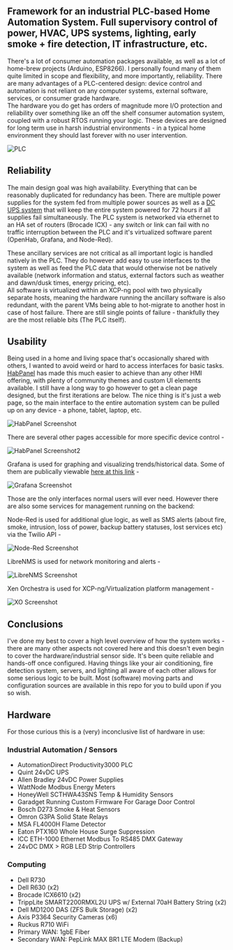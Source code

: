 ## Framework for an industrial PLC-based Home Automation System. Full supervisory control of power, HVAC, UPS systems, lighting, early smoke + fire detection, IT infrastructure, etc. 
There's a lot of consumer automation packages available, as well as a lot of home-brew projects (Arduino, ESP8266). I personally found many of them quite limited in scope and flexibility, and more importantly, reliability. There are many advantages of a PLC-centered design: device control and automation is not reliant on any computer systems, external software, services, or consumer grade hardware.  
The hardware you do get has orders of magnitude more I/O protection and reliability over something like an off the shelf consumer automation system, coupled with a robust RTOS running your logic. These devices are designed for long term use in harsh industrial environments - in a typical home environment they should last forever with no user intervention.

![PLC](https://i.imgur.com/5P6aPBs.jpg)

## Reliability	
The main design goal was high availability. Everything that can be reasonably duplicated for redundancy has been. There are multiple power supplies for the system fed from multiple power sources as well as a [DC UPS system](https://www.phoenixcontact.com/online/portal/us/?uri=pxc-oc-itemdetail:pid=2320238) that will keep the entire system powered for 72 hours if all supplies fail simultaneously. The PLC system is networked via ethernet to an HA set of routers (Brocade ICX) - any switch or link can fail with no traffic interruption between the PLC and it's virtualized software parent (OpenHab, Grafana, and Node-Red). 

These ancillary services are not critical as all important logic is handled natively in the PLC. They do however add easy to use interfaces to the system as well as feed the PLC data that would otherwise not be natively available (network information and status, external factors such as weather and dawn/dusk times, energy pricing, etc).  
All software is virtualized within an XCP-ng pool with two physically separate hosts, meaning the hardware running the ancillary software is also redundant, with the parent VMs being able to hot-migrate to another host in case of host failure. There are still single points of failure - thankfully they are the most reliable bits (The PLC itself).

## Usability 
Being used in a home and living space that's occasionally shared with others, I wanted to avoid weird or hard to access interfaces for basic tasks. [HabPanel](http://docs.openhab.org/configuration/habpanel.html) has made this much easier to achieve than any other HMI offering, with plenty of community themes and custom UI elements available. I still have a long way to go however to get a clean page designed, but the first iterations are below. The nice thing is it's just a web page, so the main interface to the entire automation system can be pulled up on any device - a phone, tablet, laptop, etc.

![HabPanel Screenshot](https://i.imgur.com/IGEvSM4.jpg)

There are several other pages accessible for more specific device control - 

![HabPanel Screenshot2](https://i.imgur.com/TINXqKa.jpg)

Grafana is used for graphing and visualizing trends/historical data. Some of them are publically viewable [here at this link](http://home.fohdeesha.com/graphs/d/000000005/power) - 

![Grafana Screenshot](https://i.imgur.com/SNKC5Aw.jpg)

Those are the only interfaces normal users will ever need. However there are also some services for management running on the backend: 

Node-Red is used for additional glue logic, as well as SMS alerts (about fire, smoke, intrusion, loss of power, backup battery statuses, lost services etc) via the Twilio API - 

![Node-Red Screenshot](https://i.imgur.com/OCQeE9i.png)

LibreNMS is used for network monitoring and alerts - 

![LibreNMS Screenshot](https://i.imgur.com/MiPaFvh.png)

Xen Orchestra is used for XCP-ng/Virtualization platform management - 

![XO Screenshot](https://i.imgur.com/yGWiCEI.png)

## Conclusions
I've done my best to cover a high level overview of how the system works - there are many other aspects not covered here and this doesn't even begin to cover the hardware/industrial sensor side. It's been quite reliable and hands-off once configured. Having things like your air conditioning, fire detection system, servers, and lighting all aware of each other allows for some serious logic to be built. Most (software) moving parts and configuration sources are available in this repo for you to build upon if you so wish. 

## Hardware  
For those curious this is a (very) inconclusive list of hardware in use:  
### Industrial Automation / Sensors
- AutomationDirect Productivity3000 PLC
- Quint 24vDC UPS
- Allen Bradley 24vDC Power Supplies
- WattNode Modbus Energy Meters
- HoneyWell SCTHWA43SNS Temp & Humidity Sensors
- Garadget Running Custom Firmware For Garage Door Control
- Bosch D273 Smoke & Heat Sensors
- Omron G3PA Solid State Relays
- MSA FL4000H Flame Detector
- Eaton PTX160 Whole House Surge Suppression 
- ICC ETH-1000 Ethernet Modbus To RS485 DMX Gateway
- 24vDC DMX > RGB LED Strip Controllers

### Computing
- Dell R730
- Dell R630 (x2)
- Brocade ICX6610 (x2)
- TrippLite SMART2200RMXL2U UPS w/ External 70aH Battery String (x2)
- Dell MD1200 DAS (ZFS Bulk Storage) (x2)
- Axis P3364 Security Cameras (x6)
- Ruckus R710 WiFi
- Primary WAN: 1gbE Fiber
- Secondary WAN: PepLink MAX BR1 LTE Modem (Backup)
